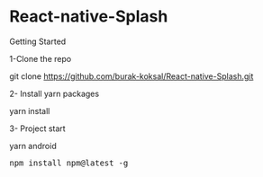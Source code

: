 # React-native-Splash

Getting Started

1-Clone the repo

git clone https://github.com/burak-koksal/React-native-Splash.git

2- Install yarn packages

yarn install

3- Project start

yarn android



<div class="highlight highlight-source-shell"><pre>npm install npm@latest -g</pre></div>
